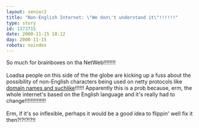 ```yaml
---
layout: senior2
title: "Non-English Internet: \"We don\'t understand it\"!!!!!!"
type: story
id: 1373715
date: 2000-11-15 18:12
day: 2000-11-15
robots: noindex
---
```

So much for brainboxes on tha NetWeb!!!!!!!! <br/> <br/>Loadsa people on this side of the the globe are kicking up a fuss about the possibility of non-English characters being used on netty protocols like <a href="http://www.salon.com/tech/wire/2000/11/14/non_english_internet/print.html">domain names and suchlike</a>!!!!!! Apparently this is a prob because, erm, the whole internet's based on the English language and it's really had to change!!!!!!!!!!!!!! <br/> <br/>Erm, if it's so inflexible, perhaps it would be a good idea to flippin' well fix it then?!?!?!?!!
